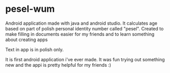 # pesel-wum
Android application made with java and android studio. It calculates age based on part of polish personal identity number called "pesel". Created to make filling in documents easier for my friends and to learn something about creating apps

Text in app is in polish only.

It is first android application i've ever made. It was fun trying out something new and the appi is pretty helpful for my friends :)
